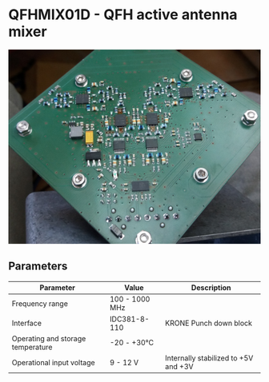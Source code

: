 # QFHMIX01D -  QFH active antenna mixer


![QFHMIX01D board bottom ](doc/src/img/QFHMIX01D_bottom.jpg)


## Parameters

| Parameter | Value | Description |
|-----------|-------|-------------|
| Frequency range | 100 - 1000 MHz |  |
| Interface | IDC381-8-110 | KRONE Punch down block |
| Operating and storage temperature | -20 - +30°C |  |
| Operational input voltage | 9 - 12 V | Internally stabilized to +5V and +3V |
